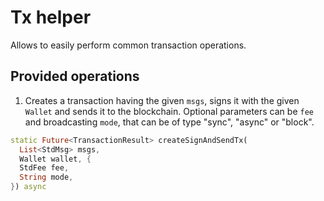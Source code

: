 # Tx helper

Allows to easily perform common transaction operations.

## Provided operations

1. Creates a transaction having the given `msgs`, signs it with the given `Wallet` and sends it to the blockchain. Optional parameters can be `fee` and broadcasting `mode`, that can be of type "sync", "async" or "block".

```dart
static Future<TransactionResult> createSignAndSendTx(
  List<StdMsg> msgs,
  Wallet wallet, {
  StdFee fee,
  String mode,
}) async
```
